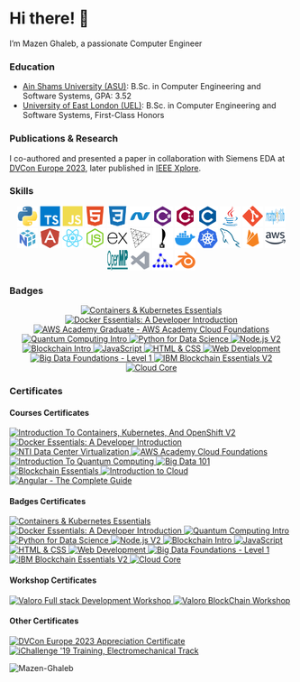 # Hi there! 👋

I’m Mazen Ghaleb, a passionate Computer Engineer

### Education
- [Ain Shams University (ASU)](https://eng.asu.edu.eg/): B.Sc. in Computer Engineering and Software Systems, GPA: 3.52
- [University of East London (UEL)](https://www.uel.ac.uk/): B.Sc. in Computer Engineering and Software Systems, First-Class Honors

### Publications & Research
I co-authored and presented a paper in collaboration with Siemens EDA at [DVCon Europe 2023](https://dvcon-proceedings.org/document/a-compositional-simulation-framework-for-testing-adversarial-robustness-of-deep-neural-networks/), later published in [IEEE Xplore](https://ieeexplore.ieee.org/document/10461371).

### Skills

<p align="center">
  <a href="https://www.python.org/" target="_blank" rel="noreferrer" title="Python"><img src="https://raw.githubusercontent.com/Mazen-Ghaleb/Mazen-Ghaleb/main/Skills%20Logos/python-colored.svg" width="36" height="36" alt="Python"/></a>
  <a href="https://www.typescriptlang.org/" target="_blank" rel="noreferrer" title="TypeScript"><img src="https://raw.githubusercontent.com/Mazen-Ghaleb/Mazen-Ghaleb/main/Skills%20Logos/typescript-colored.svg" width="36" height="36" alt="TypeScript"/></a>
  <a href="https://developer.mozilla.org/en-US/docs/Web/JavaScript" target="_blank" rel="noreferrer" title="JavaScript"><img src="https://raw.githubusercontent.com/Mazen-Ghaleb/Mazen-Ghaleb/main/Skills%20Logos/javascript-colored.svg" width="36" height="36" alt="JavaScript"/></a>
  <a href="https://developer.mozilla.org/en-US/docs/Glossary/HTML5" target="_blank" rel="noreferrer" title="HTML5"><img src="https://raw.githubusercontent.com/Mazen-Ghaleb/Mazen-Ghaleb/main/Skills%20Logos/html5-colored.svg" width="36" height="36" alt="HTML5"/></a>
  <a href="https://www.w3.org/TR/CSS/#css" target="_blank" rel="noreferrer" title="CSS3"><img src="https://raw.githubusercontent.com/Mazen-Ghaleb/Mazen-Ghaleb/main/Skills%20Logos/css3-colored.svg" width="36" height="36" alt="CSS3"/></a>
  <a href="https://dotnet.microsoft.com/en-us/" target="_blank" rel="noreferrer" title=".NET"><img src="https://raw.githubusercontent.com/Mazen-Ghaleb/Mazen-Ghaleb/main/Skills%20Logos/dot-net-colored.svg" width="36" height="36" alt=".NET"/></a>
  <a href="https://docs.microsoft.com/en-us/dotnet/csharp/" target="_blank" rel="noreferrer" title="C#"><img src="https://raw.githubusercontent.com/Mazen-Ghaleb/Mazen-Ghaleb/main/Skills%20Logos/csharp-colored.svg" width="36" height="36" alt="C#"/></a>
  <a href="https://docs.microsoft.com/en-us/cpp/?view=msvc-170" target="_blank" rel="noreferrer" title="C++"><img src="https://raw.githubusercontent.com/Mazen-Ghaleb/Mazen-Ghaleb/main/Skills%20Logos/cplusplus-colored.svg" width="36" height="36" alt="C++" /></a>
  <a href="https://docs.microsoft.com/en-us/cpp/?view=msvc-170" target="_blank" rel="noreferrer" title="C"><img src="https://raw.githubusercontent.com/Mazen-Ghaleb/Mazen-Ghaleb/main/Skills%20Logos/c-colored.svg" width="36" height="36" alt="C"/></a>
  <a href="https://www.oracle.com/java/" target="_blank" rel="noreferrer" title="Java"><img src="https://raw.githubusercontent.com/Mazen-Ghaleb/Mazen-Ghaleb/main/Skills%20Logos/java-colored.svg" width="36" height="36" alt="Java"/></a>
  <a href="https://git-scm.com/" target="_blank" rel="noreferrer" title="Git"><img src="https://raw.githubusercontent.com/Mazen-Ghaleb/Mazen-Ghaleb/main/Skills%20Logos/git-colored.svg" width="36" height="36" alt="Git"/></a>
  <a href="https://matplotlib.org/" target="_blank" rel="noreferrer" title="Matplotlib"><img src="https://raw.githubusercontent.com/Mazen-Ghaleb/Mazen-Ghaleb/main/Skills%20Logos/matplotlib_logo_dark.svg" width="36" height="36" alt="Matplotlib" /></a>
  <a href="https://numpy.org/" target="_blank" rel="noreferrer" title="NumPy"><img src="https://raw.githubusercontent.com/Mazen-Ghaleb/Mazen-Ghaleb/main/Skills%20Logos/numpy_logo.svg" width="36" height="36" alt="NumPy" /></a>
  <a href="https://angular.io/" target="_blank" rel="noreferrer" title="Angular"><img src="https://raw.githubusercontent.com/Mazen-Ghaleb/Mazen-Ghaleb/main/Skills%20Logos/angularjs-colored.svg" width="36" height="36" alt="Angular" /></a>
  <a href="https://reactjs.org/" target="_blank" rel="noreferrer" title="React"><img src="https://raw.githubusercontent.com/Mazen-Ghaleb/Mazen-Ghaleb/main/Skills%20Logos/react-colored.svg" width="36" height="36" alt="React"/></a>
  <a href="https://nodejs.org/en/" target="_blank" rel="noreferrer" title="Node.js"><img src="https://raw.githubusercontent.com/Mazen-Ghaleb/Mazen-Ghaleb/main/Skills%20Logos/nodejs-colored.svg" width="36" height="36" alt="Node.js"/></a>
  <a href="https://expressjs.com/" target="_blank" rel="noreferrer" title="Express"><img src="https://raw.githubusercontent.com/Mazen-Ghaleb/Mazen-Ghaleb/main/Skills%20Logos/express-colored.svg" width="36" height="36" alt="Express"/></a>
  <a href="https://threejs.org/" target="_blank" rel="noreferrer" title="three.js"><img src="https://raw.githubusercontent.com/Mazen-Ghaleb/Mazen-Ghaleb/main/Skills%20Logos/Threejs-logo.svg" width="36" height="36" alt="three.js"/></a>
  <a href="https://quilljs.com/" target="_blank" rel="noreferrer" title="Quill.js"><img src="https://raw.githubusercontent.com/Mazen-Ghaleb/Mazen-Ghaleb/main/Skills%20Logos/quilljs.svg" width="36" height="36" alt="Quill.js"/></a>
  <a href="https://www.docker.com/" target="_blank" rel="noreferrer" title="Docker"><img src="https://raw.githubusercontent.com/Mazen-Ghaleb/Mazen-Ghaleb/main/Skills%20Logos/docker-colored.svg" width="36" height="36" alt="Docker"/></a>
  <a href="https://kubernetes.io/" target="_blank" rel="noreferrer" title="Kubernetes"><img src="https://raw.githubusercontent.com/Mazen-Ghaleb/Mazen-Ghaleb/main/Skills%20Logos/Kubernetes.svg" width="36" height="36" alt="Kubernetes"/></a>
  <a href="https://www.mysql.com/" target="_blank" rel="noreferrer" title="MySQL"><img src="https://raw.githubusercontent.com/Mazen-Ghaleb/Mazen-Ghaleb/main/Skills%20Logos/mysql-colored.svg" width="36" height="36" alt="MySQL"/></a>
  <a href="https://firebase.google.com/" target="_blank" rel="noreferrer" title="Firebase"><img src="https://raw.githubusercontent.com/Mazen-Ghaleb/Mazen-Ghaleb/main/Skills%20Logos/firebase-colored.svg" width="36" height="36" alt="Firebase"/></a>
  <a href="https://aws.amazon.com" target="_blank" rel="noreferrer" title="Amazon Web Services"><img src="https://raw.githubusercontent.com/Mazen-Ghaleb/Mazen-Ghaleb/main/Skills%20Logos/aws-colored.svg" width="36" height="36" alt="Amazon Web Services"/></a>
  <a href="https://www.openmp.org/" target="_blank" rel="noreferrer" title="OpenMP"><img src="https://raw.githubusercontent.com/Mazen-Ghaleb/Mazen-Ghaleb/main/Skills%20Logos/openmp_logo.svg" width="36" height="36" alt="OpenMP" /></a>
  <a href="https://code.visualstudio.com/" target="_blank" rel="noreferrer" title="VS Code"><img src="https://raw.githubusercontent.com/Mazen-Ghaleb/Mazen-Ghaleb/main/Skills%20Logos/visualstudiocode.svg" width="36" height="36" alt="VS Code"/></a>
  <a href="https://graphviz.org/" target="_blank" rel="noreferrer" title="Graphviz"><img src="https://raw.githubusercontent.com/Mazen-Ghaleb/Mazen-Ghaleb/main/Skills%20Logos/graphviz.png" width="36" height="36" alt="Graphviz"/></a>
  <a href="https://www.blender.org/" target="_blank" rel="noreferrer" title="Blender"><img src="https://raw.githubusercontent.com/Mazen-Ghaleb/Mazen-Ghaleb/main/Skills%20Logos/blender-colored.svg" width="36" height="36" alt="Blender" /></a>

</p>

### Badges

<p align="center">
  <a href="https://www.credly.com/badges/9db26192-66f4-4760-be55-0247935cf442" target="_blank" rel="noreferrer" title="Containers & Kubernetes Essentials"><img src="https://images.credly.com/size/340x340/images/82966826-6630-4768-80d4-6028b3fab414/image.png" width="100" height="100" alt="Containers & Kubernetes Essentials"/>
  </a>
  <a href="https://www.credly.com/badges/0a35c14f-0730-48b1-ba6a-12dc02854b8d" target="_blank" rel="noreferrer" title="Docker Essentials: A Developer Introduction"><img src="https://images.credly.com/size/340x340/images/b0c5445a-72a2-46ce-a599-96147e210efb/blob" width="100" height="100" alt="Docker Essentials: A Developer Introduction"/>
  </a>
  <a href="https://www.credly.com/badges/4708fd8c-ec83-4b0b-9855-94e2aa634899" target="_blank" rel="noreferrer" title="AWS Academy Graduate - AWS Academy Cloud Foundations"><img src="https://images.credly.com/size/340x340/images/73e4a58b-a8ef-41a3-a7db-9183dd269882/image.png" width="100" height="100" alt="AWS Academy Graduate - AWS Academy Cloud Foundations"/>
  </a>
  <a href="https://www.credly.com/badges/03f03504-13c7-41ad-9f56-c1e227f0af70" target="_blank" rel="noreferrer" title="Quantum Computing Intro"><img src="https://images.credly.com/size/340x340/images/c28ad4c2-bde3-415c-8b3f-d3d63ec3937c/IDN_Quantum_Computing_Intro_-_Explorer_V2.png" width="100" height="100" alt="Quantum Computing Intro"/>
  </a>
  <a href="https://www.credly.com/badges/03bc0b20-985d-45da-8b9c-3d557baaf587" target="_blank" rel="noreferrer" title="Python for Data Science"><img src="https://images.credly.com/size/340x340/images/b40db465-587f-45eb-a854-af8630a630e7/blob" width="100" height="100" alt="Python for Data Science"/>
  </a>
  <a href="https://www.credly.com/badges/d8ce0a38-9aaa-4e4d-be06-549e2958c83b" target="_blank" rel="noreferrer" title="Node.js V2"><img src="https://images.credly.com/size/340x340/images/ecaeb8dd-6859-413b-80b5-b3e3faff2fea/DNA_Nodejs_V2.png" width="100" height="100" alt="Node.js V2"/>
  </a>
  <a href="https://www.credly.com/badges/d8698dd1-41c7-4193-9b02-165b09323d6c" target="_blank" rel="noreferrer" title="Blockchain Intro"><img src="https://images.credly.com/size/340x340/images/737dba77-6043-495f-847c-b18a7a8ac3cd/IDN_Emerging_Tech_-_Blockchain.png" width="100" height="100" alt="Blockchain Intro"/>
  </a>
  <a href="https://www.credly.com/badges/d4426d84-357c-43ac-90fa-a7d0d8201533" target="_blank" rel="noreferrer" title="JavaScript"><img src="https://images.credly.com/size/340x340/images/75bdc6a0-b747-41a2-ad3f-14137537d26b/DNA_Javascript.png" width="100" height="100" alt="JavaScript"/>
  </a>
  <a href="https://www.credly.com/badges/e61f845f-8c90-4971-8e43-5633d31b2e3c" target="_blank" rel="noreferrer" title="HTML & CSS"><img src="https://images.credly.com/size/340x340/images/afa1434f-530a-40fb-8f50-e4efd1e5b78e/IDN_New_Collar_-_HTML-CSS.png" width="100" height="100" alt="HTML & CSS"/>
  </a>
  <a href="https://www.credly.com/badges/7ecb5539-2b9c-4bde-b3f9-38f622a033e5" target="_blank" rel="noreferrer" title="Web Development"><img src="https://images.credly.com/size/340x340/images/8a4c4bd8-4ff1-4a95-b8ab-2d15fbf77d2d/IDN_New_Collar_-_Web_Development.png" width="100" height="100" alt="Web Development"/>
  </a>
  <a href="https://www.credly.com/badges/706bbbde-a744-42ea-97f4-be0673986db1" target="_blank" rel="noreferrer" title="Big Data Foundations - Level 1"><img src="https://images.credly.com/size/340x340/images/73055bb1-016d-4aaf-8d03-77904eeedf92/blob" width="100" height="100" alt="Big Data Foundations - Level 1"/>
  </a>
  <a href="https://www.credly.com/badges/b681d4ed-ff5d-4314-93e0-79d081fc45ef" target="_blank" rel="noreferrer" title="IBM Blockchain Essentials V2"><img src="https://images.credly.com/size/340x340/images/2f9eee24-6834-4595-b2b6-e8e585190a0d/IBM-Blockchain-Essentials-V2.png" width="100" height="100" alt="IBM Blockchain Essentials V2"/>
  </a>
  <a href="https://www.credly.com/badges/5525d470-9dd7-4326-b233-48d988000b2f" target="_blank" rel="noreferrer" title="Cloud Core"><img src="https://images.credly.com/size/340x340/images/5ee26427-f944-4182-b802-459462184c9a/image.png" width="100" height="100" alt="Cloud Core"/>
  </a>
</p>

### Certificates

<div id="categorized">
  <p align="center">
    <div>
      <h4>Courses Certificates</h4>
      <a href="https://courses.cognitiveclass.ai/certificates/9a15bb19769e4c19b4e470ed01754f39" target="_blank" rel="noreferrer" title="Introduction To Containers, Kubernetes, And OpenShift V2"><img src="https://cognitiveclass.ai/certificate_thumbnails/course/9a15bb19769e4c19b4e470ed01754f39" width="150" height="100" alt="Introduction To Containers, Kubernetes, And OpenShift V2"/>
      </a>
      <a href="https://courses.cognitiveclass.ai/certificates/63413fea36a7492f8690b87adbe065e2" target="_blank" rel="noreferrer" title="Docker Essentials: A Developer Introduction"><img src="https://cognitiveclass.ai/certificate_thumbnails/course/63413fea36a7492f8690b87adbe065e2" width="150" height="100" alt="Docker Essentials: A Developer Introduction"/>
      </a>
      <a href="https://drive.google.com/file/d/1FkxtfK6E9qUTxQUk4mi6zk2gEOT-sPx3" target="_blank" rel="noreferrer" title="NTI Data Center Virtualization"><img src="https://drive.google.com/thumbnail?id=1FkxtfK6E9qUTxQUk4mi6zk2gEOT-sPx3" width="150" height="100" alt="NTI Data Center Virtualization"/>
      </a>
      <a href="https://drive.google.com/file/d/1ujy9p5vU7hJVEz9l6IteAYH1dsJUxl0v" target="_blank" rel="noreferrer" title="AWS Academy Cloud Foundations"><img src="https://drive.google.com/thumbnail?id=1ujy9p5vU7hJVEz9l6IteAYH1dsJUxl0v" width="150" height="100" alt="AWS Academy Cloud Foundations"/>
      </a>
      <a href="https://courses.cognitiveclass.ai/certificates/3f699ca5ca384720b42912bb0a0d0e6b" target="_blank" rel="noreferrer" title="Introduction To Quantum Computing"><img src="https://cognitiveclass.ai/certificate_thumbnails/course/3f699ca5ca384720b42912bb0a0d0e6b" width="150" height="100" alt="Introduction To Quantum Computing"/>
      </a>
      <a href="https://courses.cognitiveclass.ai/certificates/b0521ffe0e8a433ca667e890db339248" target="_blank" rel="noreferrer" title="Big Data 101"><img src="https://cognitiveclass.ai/certificate_thumbnails/course/b0521ffe0e8a433ca667e890db339248" width="150" height="100" alt="Big Data 101"/>
      </a>
      <a href="https://courses.cognitiveclass.ai/certificates/56486cc2d3cf443aad13746d4e27c35a" target="_blank" rel="noreferrer" title="Blockchain Essentials"><img src="https://cognitiveclass.ai/certificate_thumbnails/course/56486cc2d3cf443aad13746d4e27c35a" width="150" height="100" alt="Blockchain Essentials"/>
      </a>
      <a href="https://courses.cognitiveclass.ai/certificates/5344ed1a416b4ad59dcd09e95c906367" target="_blank" rel="noreferrer" title="Introduction to Cloud"><img src="https://cognitiveclass.ai/certificate_thumbnails/course/5344ed1a416b4ad59dcd09e95c906367" width="150" height="100" alt="Introduction to Cloud"/>
      </a>
      <a href="https://drive.google.com/file/d/1mi-LuOj0DMfWjhsDnyfqCpv40DHyuSkt" target="_blank" rel="noreferrer" title="Angular - The Complete Guide"><img src="https://drive.google.com/thumbnail?id=1mi-LuOj0DMfWjhsDnyfqCpv40DHyuSkt" width="150" height="100" alt="Angular - The Complete Guide"/>
      </a>
    </div>
    <div>
      <h4>Badges Certificates</h4>
      <a href="https://drive.google.com/file/d/1sx6jZbYnUv46IW1Sqv9KBK_cl8A7ZMfO" target="_blank" rel="noreferrer" title="Containers & Kubernetes Essentials"><img src="https://drive.google.com/thumbnail?id=1sx6jZbYnUv46IW1Sqv9KBK_cl8A7ZMfO" width="150" height="100" alt="Containers & Kubernetes Essentials"/>
      </a>
      <a href="https://drive.google.com/file/d/1prL-IdWW-70ELeurcbiijzcj8epd8pSX" target="_blank" rel="noreferrer" title="Docker Essentials: A Developer Introduction"><img src="https://drive.google.com/thumbnail?id=1prL-IdWW-70ELeurcbiijzcj8epd8pSX" width="150" height="100" alt="Docker Essentials: A Developer Introduction"/>
      </a>
      <a href="https://drive.google.com/file/d/1UK9slPAEWgen4bTjitIZatn0Sfdf2R6p" target="_blank" rel="noreferrer" title="Quantum Computing Intro"><img src="https://drive.google.com/thumbnail?id=1UK9slPAEWgen4bTjitIZatn0Sfdf2R6p" width="150" height="100" alt="Quantum Computing Intro"/>
      </a>
      <a href="https://drive.google.com/file/d/1jU241QX0qp9Ocx-A5_xUhObe561zNrU5" target="_blank" rel="noreferrer" title="Python for Data Science"><img src="https://drive.google.com/thumbnail?id=1jU241QX0qp9Ocx-A5_xUhObe561zNrU5" width="150" height="100" alt="Python for Data Science"/>
      </a>
      <a href="https://drive.google.com/file/d/1Ia6KFu5OjpbpRtiY0rc1xdSUYi0YYYSE" target="_blank" rel="noreferrer" title="Node.js V2"><img src="https://drive.google.com/thumbnail?id=1Ia6KFu5OjpbpRtiY0rc1xdSUYi0YYYSE" width="150" height="100" alt="Node.js V2"/>
      </a>
      <a href="https://drive.google.com/file/d/12CK7ES_--y2cWLqzG8UydR11Cfy8_buM" target="_blank" rel="noreferrer" title="Blockchain Intro"><img src="https://drive.google.com/thumbnail?id=12CK7ES_--y2cWLqzG8UydR11Cfy8_buM" width="150" height="100" alt="Blockchain Intro"/>
      </a>
      <a href="https://drive.google.com/file/d/1fMrR7jBJW5SXAVdY9fidErP3gLjibDl9" target="_blank" rel="noreferrer" title="JavaScript"><img src="https://drive.google.com/thumbnail?id=1fMrR7jBJW5SXAVdY9fidErP3gLjibDl9" width="150" height="100" alt="JavaScript"/>
      </a>
      <a href="https://drive.google.com/file/d/150ebMfieXItud5RDY8F2LXQhUZG5D-t9" target="_blank" rel="noreferrer" title="HTML & CSS"><img src="https://drive.google.com/thumbnail?id=150ebMfieXItud5RDY8F2LXQhUZG5D-t9" width="150" height="100" alt="HTML & CSS"/>
      </a>
      <a href="https://drive.google.com/file/d/1TXDoPLPS8sVHPPwuKVTjLCYvzXkliDDM" target="_blank" rel="noreferrer" title="Web Development"><img src="https://drive.google.com/thumbnail?id=1TXDoPLPS8sVHPPwuKVTjLCYvzXkliDDM" width="150" height="100" alt="Web Development"/>
      </a>
      <a href="https://drive.google.com/file/d/1U3m8GEwFsZ-XV1NMriCLGwbNhHFiESW5" target="_blank" rel="noreferrer" title="Big Data Foundations - Level 1"><img src="https://drive.google.com/thumbnail?id=1U3m8GEwFsZ-XV1NMriCLGwbNhHFiESW5" width="150" height="100" alt="Big Data Foundations - Level 1"/>
      </a>
      <a href="https://drive.google.com/file/d/1AGnraBJytCYmxnSv_fxW_d3-lcna13FA" target="_blank" rel="noreferrer" title="IBM Blockchain Essentials V2"><img src="https://drive.google.com/thumbnail?id=1AGnraBJytCYmxnSv_fxW_d3-lcna13FA" width="150" height="100" alt="IBM Blockchain Essentials V2"/>
      </a>
      <a href="https://drive.google.com/file/d/1xS8bycqMMI6mNpl-lV0yc31bDQe9Se3O" target="_blank" rel="noreferrer" title="Cloud Core"><img src="https://drive.google.com/thumbnail?id=1xS8bycqMMI6mNpl-lV0yc31bDQe9Se3O" width="150" height="100" alt="Cloud Core"/>
      </a>
    </div>
    <div>
      <h4>Workshop Certificates</h4>
      <a href="https://drive.google.com/file/d/1KS2bNnkdRCbLv0VPJygcSrWkuq5_7_Jz" target="_blank" rel="noreferrer" title="Valoro Full stack Development Workshop"><img src="https://drive.google.com/thumbnail?id=1KS2bNnkdRCbLv0VPJygcSrWkuq5_7_Jz" width="150" height="100" alt="Valoro Full stack Development Workshop"/>
      </a>
      <a href="https://drive.google.com/file/d/1ZXvK17o20FJT2d5nMwyHOT4oxSsVR3N0" target="_blank" rel="noreferrer" title="Valoro BlockChain Workshop"><img src="https://drive.google.com/thumbnail?id=1ZXvK17o20FJT2d5nMwyHOT4oxSsVR3N0" width="150" height="100" alt="Valoro BlockChain Workshop"/>
      </a>
    </div>
    <div>
      <h4>Other Certificates</h4>
      <a href="https://drive.google.com/file/d/1ENwPl6KFjyN5Y140z0V5p551VPxIVHpU" target="_blank" rel="noreferrer" title="DVCon Europe 2023 Appreciation Certificate"><img src="https://drive.google.com/thumbnail?id=1ENwPl6KFjyN5Y140z0V5p551VPxIVHpU" width="150" height="100" alt="DVCon Europe 2023 Appreciation Certificate"/>
      </a>
      <a href="https://drive.google.com/file/d/1kT8WuLGFrLjixsyvIygj_2hK_7s8cLQ1" target="_blank" rel="noreferrer" title="iChallenge '19 Training, Electromechanical Track"><img src="https://drive.google.com/thumbnail?id=1kT8WuLGFrLjixsyvIygj_2hK_7s8cLQ1" width="150" height="100" alt="iChallenge '19 Training, Electromechanical Track"/>
      </a>
    </div>
  </p>
</div>

<img src="https://komarev.com/ghpvc/?username=Mazen-Ghaleb&abbreviated=true" alt="Mazen-Ghaleb"/>
